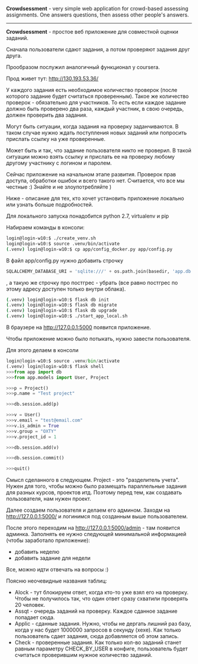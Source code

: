 **Crowdsessment** - very simple web application for crowd-based assessing assignments.
One answers questions, then assess other people's answers.

---

**Crowdsessment** - простое веб приложение для совместной оценки заданий.

Сначала пользователи сдают задания, а потом проверяют задания друг друга.

Прообразом послужил аналогичный функционал у coursera.

Прод живет тут: http://130.193.53.36/

У каждого задания есть необходимое количество проверок (после которого задание будет считаться проверенным). Такое же количество проверок - обязательно для участников. То есть если каждое задание должно быть проверено два раза, каждый участник, в свою очередь, должен проверить два задания.

Могут быть ситуации, когда задания на проверку заданчиваются. В таком случае нужно ждать поступления новых заданий или попросить прислать ссылку на уже проверенные.

Может быть и так, что задание пользователя никто не проверил. В такой ситуации можно взять ссылку и прислать ее на проверку любому другому участнику с логином и паролем.

Сейчас приложение на начальном этапе развития. Проверок прав доступа, обработки ошибок и всего такого нет. Считается, что все мы честные :) Знайте и не злоупотребляйте )

Ниже - описание для тех, кто хочет установить приложение локально или узнать больше подробностей.

Для локального запуска понадобится python 2.7, virtualenv и pip

Набираем команды в консоли:

```bash
login@login-w10:$ ./create_venv.sh
login@login-w10:$ source .venv/bin/activate
(.venv) login@login-w10:$ cp app/config_docker.py app/config.py
```

В файл app/config.py нужно добавить строчку
```python
SQLALCHEMY_DATABASE_URI = 'sqlite:///' + os.path.join(basedir, 'app.db')
```
, а такую же строчку про постгрес - убрать (все равно постгрес по этому адресу доступен только внутри облака).

```bash
(.venv) login@login-w10:$ flask db init
(.venv) login@login-w10:$ flask db migrate
(.venv) login@login-w10:$ flask db upgrade
(.venv) login@login-w10:$ ./start_app_local.sh
```

В браузере на http://127.0.0.1:5000 появится приложение.

Чтобы приложение можно было потыкать, нужно завести пользователя. 

Для этого делаем в консоли

```python
login@login-w10:$ source .venv/bin/activate
(.venv) login@login-w10:$ flask shell
>>>from app import db
>>>from app.models import User, Project

>>>p = Project()
>>>p.name = "Test project"

>>>db.session.add(p)

>>>v = User()
>>>v.email = "test@email.com"
>>>v.is_admin = True
>>>v.group = "OXTY"
>>>v.project_id = 1

>>>db.session.add(v)

>>>db.session.commit()

>>>quit()

```

Смысл сделанного в следующем.
Project - это "разделитель учета". Нужен для того, чтобы можно было размещать параллельные задания для разных курсов, проектов итд.
Поэтому перед тем, как создавать пользователя, нам нужен проект.

Далее создаем пользователя и делаем его админом. Заходм на http://127.0.0.1:5000/ и логинимся под созданным выше пользователем.

После этого переходим на http://127.0.0.1:5000/admin - там появится админка. Заполнять ее нужно следующей минимальной информацией (чтобы заработало приложение):
- добавить неделю
- добавить задание для недели

Все, можно идти отвечать на вопросы :)

Поясню неочевидные названия таблиц:

* Alock - тут блокируем ответ, когда кто-то уже взял его на проверку. Чтобы не получилось так, что один ответ сразу схватили проверять 20 человек.
* Assqt - очередь заданий на проверку. Каждое сданное задание попадает сюда.
* Applic - сданные задания. Нужно, чтобы не дергать лишний раз базу, когда у нас будет 1000000 запросов в секунду (хехе). Как только пользователь сдает задания, сюда добавляется об этом запись.
* Check - проверенные задания. Как только кол-во заданий станет равным параметру CHECK_BY_USER в конфиге, пользователь будет считаться проверившим нужное количество заданий.
